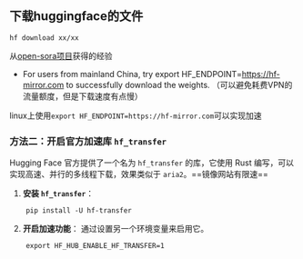 
## 下载huggingface的文件
`hf download xx/xx`

从[open-sora项目](https://github.com/hpcaitech/Open-Sora)获得的经验
+ For users from mainland China, try export HF_ENDPOINT=https://hf-mirror.com to successfully download the weights. （可以避免耗费VPN的流量额度，但是下载速度有点慢）

linux上使用`export HF_ENDPOINT=https://hf-mirror.com`可以实现加速


### 方法二：开启官方加速库 `hf_transfer`

Hugging Face 官方提供了一个名为 `hf_transfer` 的库，它使用 Rust 编写，可以实现高速、并行的多线程下载，效果类似于 `aria2`。==镜像网站有限速==

1. **安装 `hf_transfer`**：
```
    pip install -U hf-transfer
```
    
2. **开启加速功能**： 通过设置另一个环境变量来启用它。

```
    export HF_HUB_ENABLE_HF_TRANSFER=1
```